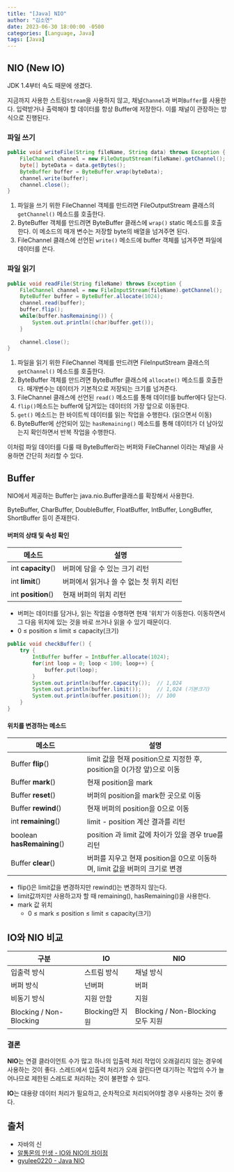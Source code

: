 ```yaml
---
title: "[Java] NIO"
author: "김소연"
date: 2023-06-30 18:00:00 -0500
categories: [Language, Java]
tags: [Java]
---
```




## NIO (New IO)

JDK 1.4부터 속도 때문에 생겼다.

지금까지 사용한 스트림`Stream`을 사용하지 않고, 채널`Channel`과 버퍼`Buffer`를 사용한다.
입력받거나 출력해야 할 데이터를 항상 Buffer에 저장한다. 이를 채널이 관장하는 방식으로 진행된다.



### 파일 쓰기

```java
public void writeFile(String fileName, String data) throws Exception {
    FileChannel channel = new FileOutputStream(fileName).getChannel();
    byte[] byteData = data.getBytes();
    ByteBuffer buffer = ByteBuffer.wrap(byteData);
    channel.write(buffer);
    channel.close();
}
```

1. 파일을 쓰기 위한 FileChannel 객체를 만드려면 FileOutputStream 클래스의 `getChannel()` 메소드를 호출한다.
2. ByteBuffer 객체를 만드려면 ByteBuffer 클래스에 `wrap()` static 메소드를 호출한다. 
   이 메소드의 매개 변수는 저장할 byte의 배열을 넘겨주면 된다.
3. FileChannel 클래스에 선언된 `write()` 메소드에 buffer 객체를 넘겨주면 파일에 데이터를 쓴다.



### 파일 읽기

```java
public void readFile(String fileName) throws Exception {
    FileChannel channel = new FileInputStream(fileName).getChannel();
    ByteBuffer buffer = ByteBuffer.allocate(1024);
    channel.read(buffer);
    buffer.flip();
    while(buffer.hasRemaining()) {
        System.out.println((char)buffer.get());
    }
    
    channel.close();
}
```

1. 파일을 읽기 위한 FileChannel 객체를 만드려면 FileInputStream 클래스의 `getChannel()` 메소드를 호출한다.
2. ByteBuffer 객체를 만드려면 ByteBuffer 클래스에 `allocate()` 메소드를 호출한다. 매개변수는 데이터가 기본적으로 저장되는 크기를 넘겨준다.
3. FileChannel 클래스에 선언된 `read()`  메소드를 통해 데이터를 buffer에다 담는다.
4. `flip()`메소드는 buffer에 담겨있는 데이터의 가장 앞으로 이동한다.
5. `get()` 메소드는 한 바이트씩 데이터를 읽는 작업을 수행한다. (읽으면서 이동)
6. ByteBuffer에 선언되어 있는 `hasRemaining()` 메소드를 통해 데이터가 더 남아있는지 확인하면서 반복 작업을 수행한다.



이처럼 파일 데이터를 다룰 때 ByteBuffer라는 버퍼와 FileChannel 이라는 채널을 사용하면 간단히 처리할 수 있다.



## Buffer

NIO에서 제공하는 Buffer는 java.nio.Buffer클래스를 확장해서 사용한다.

ByteBuffer, CharBuffer, DoubleBuffer, FloatBuffer, IntBuffer, LongBuffer, ShortBuffer 등이 존재한다.



#### 버퍼의 상태 및 속성 확인

| 메소드             | 설명                                    |
| ------------------ | --------------------------------------- |
| int **capacity**() | 버퍼에 담을 수 있는 크기 리턴           |
| int **limit**()    | 버퍼에서 읽거나 쓸 수 없는 첫 위치 리턴 |
| int **position**() | 현재 버퍼의 위치 리턴                   |

- 버퍼는 데이터를 담거나, 읽는 작업을 수행하면 현재 '위치'가 이동한다. 이동하면서 그 다음 위치에 있는 것을 바로 쓰거나 읽을 수 있기 때문이다.
- 0 ≤ position ≤ limit ≤ capacity(크기)

```java
public void checkBuffer() {
    try {
        IntBuffer buffer = IntBuffer.allocate(1024);
        for(int loop = 0; loop < 100; loop++) {
            buffer.put(loop);
        }
        System.out.println(buffer.capacity());	// 1,024
        System.out.println(buffer.limit());		// 1,024 (기본크기)
        System.out.println(buffer.position());	// 100
    }
}
```





#### 위치를 변경하는 메소드

| 메소드                     | 설명                                                         |
| -------------------------- | ------------------------------------------------------------ |
| Buffer **flip**()          | limit 값을 현재 position으로 지정한 후, position을 0(가장 앞)으로 이동 |
| Buffer **mark**()          | 현재 position을 mark                                         |
| Buffer **reset**()         | 버퍼의 position을 mark한 곳으로 이동                         |
| Buffer **rewind**()        | 현재 버퍼의 position을 0으로 이동                            |
| int **remaining**()        | limit - position 계산 결과를 리턴                            |
| boolean **hasRemaining**() | position 과 limit 값에 차이가 있을 경우 true를 리턴          |
| Buffer **clear**()         | 버퍼를 지우고 현재 position을 0으로 이동하며, limit 값을 버퍼의 크기로 변경 |

- flip()은 limit값을 변경하지만 rewind()는 변경하지 않는다.
- limit값까지만 사용하고자 할 때 remaining(), hasRemaining()을 사용한다.
- mark 값 위치
  - 0 ≤ mark ≤ position ≤ limit ≤ capacity(크기)



## IO와 NIO 비교

| 구분                    | IO              | NIO                               |
| ----------------------- | --------------- | --------------------------------- |
| 입출력 방식             | 스트림 방식     | 채널 방식                         |
| 버퍼 방식               | 넌버퍼          | 버퍼                              |
| 비동기 방식             | 지원 안함       | 지원                              |
| Blocking / Non-Blocking | Blocking만 지원 | Blocking / Non-Blocking 모두 지원 |



### 결론

**NIO**는 연결 클라이언트 수가 많고 하나의 입출력 처리 작업이 오래걸리지 않는 경우에 사용하는 것이 좋다.
스레드에서 입출력 처리가 오래 걸린다면 대기하는 작업의 수가 늘어나므로 제한된 스레드로 처리하는 것이 불편할 수 있다.

**IO**는 대용량 데이터 처리가 필요하고, 순차적으로 처리되어야할 경우 사용하는 것이 좋다.



## 출처

- 자바의 신
- [알통몬의 인생 - IO와 NIO의 차이점](https://m.blog.naver.com/rain483/220636709530)
- [gyulee0220 - Java NIO](https://adrian0220.tistory.com/144)